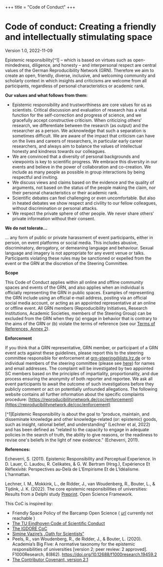 +++
title = "Code of Conduct"
+++

# Code of conduct: Creating a friendly and intellectually stimulating space

Version 1.0, 2022-11-09

Epistemic responsibility[^1] – which is based on virtues such as open-mindedness, diligence, and honesty – and interpersonal respect are central values of the German Reproducibility Network (GRN). Therefore we aim to create an open, friendly, diverse, inclusive, and welcoming community and scholarly context in which insights and criticisms are welcome from all participants, regardless of personal characteristics or academic rank.

**Our values and what follows from them:**
- Epistemic responsibility and trustworthiness are core values for us as scientists. Critical discussion and evaluation of research has a vital function for the self-correction and progress of science, and we gracefully accept constructive criticism. When criticizing others’ research, we differentiate between the research (as output) and the researcher as a person. We acknowledge that such a separation is sometimes difficult. We are aware of the impact that criticism can have on the lives and careers of researchers, in particular early career researchers, and always aim to balance the values of intellectual honesty and kindness towards our colleagues.
- We are convinced that a diversity of personal backgrounds and viewpoints is key to scientific progress. We embrace this diversity in our events and believe in the power of collaboration and co-creation. We include as many people as possible in group interactions by being respectful and inviting.
- We discuss views and claims based on the evidence and the quality of arguments, not based on the status of the people making the claim, nor their personal characteristics or their academic rank.
- Scientific debates can feel challenging or even uncomfortable. But also in heated debates we show respect and civility to our fellow colleagues, without discrimination or personal attacks.
- We respect the private sphere of other people. We never share others’ private information without their consent.

**We do not tolerate…**

… any form of public or private harassment of event participants, either in person, on event platforms or social media. This includes abusive, discriminatory, derogatory, or demeaning language and behaviour. Sexual language and imagery is not appropriate for any event venue or talks. Participants violating these rules may be sanctioned or expelled from the event or the GRN at the discretion of the Steering Committee.

**Scope**

This Code of Conduct applies within all online and offline community spaces and events of the GRN, and also applies when an individual is officially representing the GRN in public spaces. Examples of representing the GRN include using an official e-mail address, posting via an official social media account, or acting as an appointed representative at an online or offline event. All GRN members (Reproducibility Initiatives, Research Institutions, Academic Societies, members of the Steering Group) can be excluded from the GRN when they (a) engage in behavior that is contrary to the aims of the GRN or (b) violate the terms of reference (see our [Terms of References, Annex 2](https://reproducibilitynetwork.de/terms/annex/2-membership/)).

**Enforcement**

If you think that a GRN representative, GRN member, or participant of a GRN event acts against these guidelines, please report this to the steering committee responsible for enforcement at <grn-steering@lists.lrz.de> or to individual members of the steering committee (please see [here](https://reproducibilitynetwork.de/members/)) for names and email addresses. The complaint will be investigated by two appointed SC members based on the principles of impartiality, proportionality, and due process ensuring the anonymity of both reporter and reportee. We ask all event participants to await the outcome of such investigations before they publicly comment or act on potentially unfounded allegations. The following website contains all further information about the specific complaints procedure: [https://reproducibilitynetwork.de/coc/enforcement](https://reproducibilitynetwork.de/coc/enforcement)

[^1]Epistemic Responsibility is about the goal to “produce, maintain, and disseminate knowledge and other knowledge-related (or: epistemic) goods, such as insight, rational belief, and understanding” (Lechner et al, 2022) and has been defined as "related to the capacity to engage in adequate policies in the search of truth, the ability to give reasons, or the readiness to revise one's beliefs in the light of new evidence.” (Echeverri, 2011).

**References:**

Echeverri, S. (2011). Epistemic Responsibility and Perceptual Experience. In D. Lauer, C. Laudou, R. Celikates, & G. W. Bertram (Hrsg.), Expérience Et Réflexivité: Perspectives au-Delà de L’Empirisme Et de L’Idéalisme. L’harmattan.

Lechner, I. M., Mokkink, L., de Ridder, J., van Woudenberg, R., Bouter, L., & Tijdink, J. K. (2022). The core epistemic responsibilities of universities: Results from a Delphi study [Preprint](https://doi.org/10.31219/osf.io/k387j). Open Science Framework.

This CoC is inspired by:

- Friendly Space Policy of the Barcamp Open Science ( [url](https://www.open-science-conference.eu/barcamp/) currently not reachable )
- [The TU Eindhoven Code of Scientific Conduct](https://assets.tue.nl/fileadmin/content/universiteit/Over_de_universiteit/integriteit/TUe_Code_of_Scientific_Conduct_21-1-2015.pdf)
- [The IGDORE CoC](https://igdore.org/wp-content/uploads/2022/07/IGDORE-Code-of-Research-Conduct.pdf)
- [Simine Vazire’s „Oath for Scientists“](https://sometimesimwrong.typepad.com/wrong/2018/01/oath-for-scientists.html)
- Peels, R., van Woudenberg, R., de Ridder, J., & Bouter, L. (2020). Academia’s Big Five: A normative taxonomy for the epistemic responsibilities of universities [version 2; peer review: 2 approved]. F1000Research, 8(862). https://doi.org/10.12688/f1000research.19459.2
- [The Contributor Covenant, version 2.1](https://www.contributor-covenant.org/version/2/1/code_of_conduct.html)
